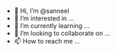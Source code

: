 - 👋 Hi, I’m @sanneel
- 👀 I’m interested in ...
- 🌱 I’m currently learning ...
- 💞️ I’m looking to collaborate on ...
- 📫 How to reach me ...

<!---
sanneel/sanneel is a ✨ special ✨ repository because its `README.md` (this file) appears on your GitHub profile.
You can click the Preview link to take a look at your changes.
--->
